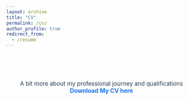 ```yaml
---
layout: archive
title: "CV"
permalink: /cv/
author_profile: true
redirect_from:
  - /resume
---
```


<h2 style="margin-bottom: 4em; text-align: center;"></h2>

<p style="text-align: center; font-size: 1.1em; color: #2c3e50;">
  A bit more about my professional journey and qualifications 
  <a href="assets/CV.pdf" target="_blank" style="font-weight: bold; text-decoration: none; color: #1a73e8;">
    Download My CV here
  </a>
</p>
